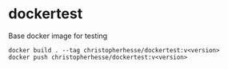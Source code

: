# dockertest
Base docker image for testing

```
docker build . --tag christopherhesse/dockertest:v<version>
docker push christopherhesse/dockertest:v<version>
```